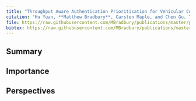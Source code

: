 ```yaml
---
title: "Throughput Aware Authentication Prioritisation for Vehicular Communication Networks"
citation: "Hu Yuan, **Matthew Bradbury**, Carsten Maple, and Chen Gu. Throughput Aware Authentication Prioritisation for Vehicular Communication Networks. In *90th IEEE Vehicular Technology Conference (VTC2019-Fall)*, 1–5. Sep. 2019. [doi:10.1109/VTCFall.2019.8891375](https://doi.org/10.1109/VTCFall.2019.8891375)."
file: https://raw.githubusercontent.com/MBradbury/publications/master/papers/VTC-Fall2019.pdf
bibtex: https://raw.githubusercontent.com/MBradbury/publications/master/bibtex/Yuan_2019_ThroughputAwareAuthentication.bib
---
```


## Summary

## Importance

## Perspectives


